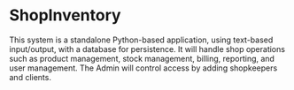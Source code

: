 # ShopInventory
This system is a standalone Python-based application, using text-based input/output, with a database for persistence. It will handle shop operations such as product management, stock management, billing, reporting, and user management. The Admin will control access by adding shopkeepers and clients.
